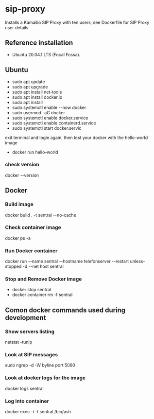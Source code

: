 # sip-proxy

Installs a Kamailio SIP Proxy with ten users, see Dockerfile for SIP Proxy user details.

## Reference installation

 - Ubuntu 20.04.1 LTS (Focal Fossa).

## Ubuntu
 - sudo apt update
 - sudo apt upgrade
 - sudo apt install net-tools
 - sudo apt install docker.io
 - sudo apt install <your choise if editor>
 - sudo systemctl enable --now docker
 - sudo usermod -aG docker <your ubuntu username>
 - sudo systemctl enable docker.service
 - sudo systemctl enable containerd.service
 - sudo systemctl start docker.servic

exit terminal and login again, then test your docker with the hello-world image
 - docker run hello-world
 
### check version
docker --version
## Docker
### Build image
docker build . -t sentral  --no-cache  
### Check container image
docker ps -a
### Run Docker container
docker run --name sentral --hostname telefonserver --restart unless-stopped -d --net host sentral
### Stop and Remove Docker image
 - docker stop sentral
 - docker container rm -f sentral
## Comon docker commands used during development
### Show servers listing
netstat -tunlp
### Look at SIP messages 
sudo ngrep -d <your interface> -W byline port 5060
### Look at docker logs for the image
docker logs sentral
### Log into container
docker exec -i -t sentral /bin/ash
